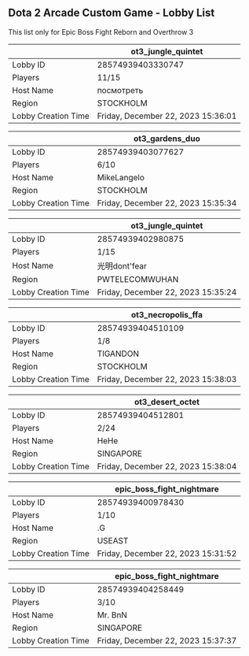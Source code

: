 ## Dota 2 Arcade Custom Game - Lobby List

This list only for Epic Boss Fight Reborn and Overthrow 3

|  | ot3_jungle_quintet |
| ------ | ------ |
| Lobby ID | 28574939403330747 |
| Players | 11/15 |
| Host Name | посмотреть |
| Region | STOCKHOLM |
| Lobby Creation Time | Friday, December 22, 2023 15:36:01 |


|  | ot3_gardens_duo |
| ------ | ------ |
| Lobby ID | 28574939403077627 |
| Players | 6/10 |
| Host Name | MikeLangelo |
| Region | STOCKHOLM |
| Lobby Creation Time | Friday, December 22, 2023 15:35:34 |


|  | ot3_jungle_quintet |
| ------ | ------ |
| Lobby ID | 28574939402980875 |
| Players | 1/15 |
| Host Name | 光明dont'fear |
| Region | PWTELECOMWUHAN |
| Lobby Creation Time | Friday, December 22, 2023 15:35:24 |


|  | ot3_necropolis_ffa |
| ------ | ------ |
| Lobby ID | 28574939404510109 |
| Players | 1/8 |
| Host Name | TIGANDON |
| Region | STOCKHOLM |
| Lobby Creation Time | Friday, December 22, 2023 15:38:03 |


|  | ot3_desert_octet |
| ------ | ------ |
| Lobby ID | 28574939404512801 |
| Players | 2/24 |
| Host Name | HeHe |
| Region | SINGAPORE |
| Lobby Creation Time | Friday, December 22, 2023 15:38:04 |


|  | epic_boss_fight_nightmare |
| ------ | ------ |
| Lobby ID | 28574939400978430 |
| Players | 1/10 |
| Host Name | .G |
| Region | USEAST |
| Lobby Creation Time | Friday, December 22, 2023 15:31:52 |


|  | epic_boss_fight_nightmare |
| ------ | ------ |
| Lobby ID | 28574939404258449 |
| Players | 3/10 |
| Host Name | Mr. BnN |
| Region | SINGAPORE |
| Lobby Creation Time | Friday, December 22, 2023 15:37:37 |


